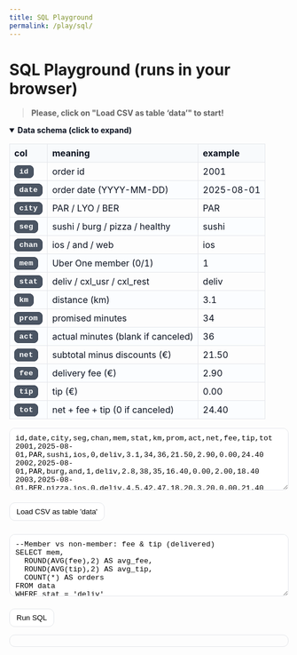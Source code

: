```yaml
---
title: SQL Playground
permalink: /play/sql/
---
```


# SQL Playground (runs in your browser)
> **Please, click on "Load CSV as table ‘data’" to start!**

<div class="schema" markdown="0">
<details open>
  <summary><strong>Data schema (click to expand)</strong></summary>
  <div style="margin:10px 0">
    <table>
      <thead><tr><th>col</th><th>meaning</th><th>example</th></tr></thead>
      <tbody>
        <tr><td><code>id</code></td><td>order id</td><td>2001</td></tr>
        <tr><td><code>date</code></td><td>order date (YYYY-MM-DD)</td><td>2025-08-01</td></tr>
        <tr><td><code>city</code></td><td>PAR / LYO / BER</td><td>PAR</td></tr>
        <tr><td><code>seg</code></td><td>sushi / burg / pizza / healthy</td><td>sushi</td></tr>
        <tr><td><code>chan</code></td><td>ios / and / web</td><td>ios</td></tr>
        <tr><td><code>mem</code></td><td>Uber One member (0/1)</td><td>1</td></tr>
        <tr><td><code>stat</code></td><td>deliv / cxl_usr / cxl_rest</td><td>deliv</td></tr>
        <tr><td><code>km</code></td><td>distance (km)</td><td>3.1</td></tr>
        <tr><td><code>prom</code></td><td>promised minutes</td><td>34</td></tr>
        <tr><td><code>act</code></td><td>actual minutes (blank if canceled)</td><td>36</td></tr>
        <tr><td><code>net</code></td><td>subtotal minus discounts (€)</td><td>21.50</td></tr>
        <tr><td><code>fee</code></td><td>delivery fee (€)</td><td>2.90</td></tr>
        <tr><td><code>tip</code></td><td>tip (€)</td><td>0.00</td></tr>
        <tr><td><code>tot</code></td><td>net + fee + tip (0 if canceled)</td><td>24.40</td></tr>
      </tbody>
    </table>
  </div>
</details>
</div>

<style>
/* Scope all styles to the schema block */
.schema{
  /* Base (light mode) */
  --sch-text:      #0b1220;
  --sch-border:    #e5e7eb;
  --sch-head-bg:   #f8fafc;
  --sch-row-alt:   #fbfdff;

  /* Pills (LIGHT): gray bg + white text */
  --sch-code-bg:   #4b5563;  /* gray-600 */
  --sch-code-fg:   #ffffff;  /* white text */
  --sch-code-bd:   #374151;  /* gray-700 */
}

/* Dark mode variables */
html[data-theme="dark"] .schema{
  --sch-text:      #e8eef7;
  --sch-border:    #1f2937;
  --sch-head-bg:   #0f172a;
  --sch-row-alt:   #0e1625;

  /* Pills (DARK): slate bg + white text */
  --sch-code-bg:   #111827;  /* gray-900 */
  --sch-code-fg:   #ffffff;  /* white text */
  --sch-code-bd:   #374151;  /* gray-700 */
}

/* Table styling */
.schema details > div table{ border-collapse:collapse; width:100% }
.schema details > div th,
.schema details > div td{
  border:1px solid var(--sch-border);
  padding:6px 8px;
  color:var(--sch-text);
}
.schema details > div thead th{
  background:var(--sch-head-bg);
  text-align:left;
}
.schema details > div tbody tr:nth-child(even){
  background:var(--sch-row-alt);
}

/* High-contrast inline code “pills” (only inside the schema table) */
.schema details > div td code{
  background:var(--sch-code-bg) !important;
  color:var(--sch-code-fg) !important;
  border:1px solid var(--sch-code-bd);
  padding:3px 8px;
  border-radius:8px;
  font-weight:600;
  letter-spacing:.2px;
  font-family:ui-monospace,SFMono-Regular,Menlo,Monaco,Consolas,"Liberation Mono","Courier New",monospace;
}

/* Summary text */
.schema summary{ cursor:pointer; color:var(--sch-text); }
</style>


<style>
/* Share button polish (theme-aware) */
#share{
  display:inline-flex;
  align-items:center;
  gap:6px;
  margin-left:8px;            /* keep the spacing you wanted */
  padding:8px 12px;
  border:1px solid #e5e7eb;
  border-radius:10px;
  background:#fff;
  color:#0b1220;
  cursor:pointer;
  transition:background .15s ease,border-color .15s ease,transform .04s ease;
}
#share:hover{ background:#f8fafc; }
#share:active{ transform:translateY(1px); }
#share:focus{ outline:2px solid #2563eb; outline-offset:2px; }

/* icon inherits text color in both themes */
#share .ico{ width:1em; height:1em; display:inline-block; }

/* Dark mode overrides */
html[data-theme="dark"] #share{
  background:#0f172a;
  color:#e8eef7;
  border-color:#1f2937;
}
html[data-theme="dark"] #share:hover{ background:#111827; }
html[data-theme="dark"] #share:focus{ outline-color:#93c5fd; }
</style>



<textarea id="csv" rows="6" style="width:100%;max-width:760px">
id,date,city,seg,chan,mem,stat,km,prom,act,net,fee,tip,tot
2001,2025-08-01,PAR,sushi,ios,0,deliv,3.1,34,36,21.50,2.90,0.00,24.40
2002,2025-08-01,PAR,burg,and,1,deliv,2.8,38,35,16.40,0.00,2.00,18.40
2003,2025-08-01,BER,pizza,ios,0,deliv,4.5,42,47,18.20,3.20,0.00,21.40
2004,2025-08-01,LYO,healthy,web,0,deliv,3.9,37,33,24.10,2.50,1.00,27.60
2005,2025-08-01,BER,sushi,and,1,cxl_usr,0.0,30,,0.00,0.00,0.00,0.00
2006,2025-08-01,PAR,pizza,web,0,deliv,1.6,31,28,12.80,2.00,1.00,15.80
2007,2025-08-01,LYO,burg,ios,0,deliv,2.2,35,34,19.90,2.50,0.00,22.40
2008,2025-08-01,BER,healthy,web,1,deliv,5.2,41,40,28.30,0.00,3.00,31.30
2009,2025-08-02,PAR,sushi,web,0,deliv,3.0,34,32,22.40,2.90,0.00,25.30
2010,2025-08-02,BER,burg,and,0,deliv,4.1,40,44,17.60,3.20,1.00,21.80
2011,2025-08-02,LYO,pizza,ios,1,deliv,2.7,33,31,15.10,0.00,2.00,17.10
2012,2025-08-02,PAR,healthy,web,0,deliv,5.0,42,38,26.90,2.50,0.00,29.40
2013,2025-08-02,BER,sushi,ios,0,cxl_rest,0.0,29,,0.00,0.00,0.00,0.00
2014,2025-08-02,LYO,burg,and,0,deliv,3.2,36,39,18.70,2.50,0.00,21.20
2015,2025-08-02,PAR,pizza,web,1,deliv,1.9,31,33,13.50,0.00,1.00,14.50
2016,2025-08-02,BER,healthy,ios,0,deliv,4.8,40,41,27.80,3.00,2.00,32.80
2017,2025-08-03,PAR,sushi,ios,0,deliv,2.6,33,34,20.90,2.50,0.00,23.40
2018,2025-08-03,LYO,healthy,web,1,deliv,4.5,39,36,31.20,0.00,3.00,34.20
2019,2025-08-03,BER,pizza,and,0,deliv,5.5,43,47,19.40,3.20,0.00,22.60
2020,2025-08-03,PAR,burg,web,0,deliv,3.1,36,35,22.10,2.50,1.00,25.60
2021,2025-08-03,BER,sushi,ios,1,deliv,2.3,31,30,16.80,0.00,2.00,18.80
2022,2025-08-03,LYO,pizza,ios,0,cxl_usr,0.0,32,,0.00,0.00,0.00,0.00
2023,2025-08-03,PAR,healthy,and,0,deliv,4.2,40,43,29.50,3.00,0.00,32.50
2024,2025-08-03,BER,burg,web,0,deliv,3.8,37,39,18.30,3.00,1.00,22.30
2025,2025-08-04,PAR,pizza,ios,0,deliv,1.5,30,29,14.20,2.00,0.00,16.20
2026,2025-08-04,LYO,sushi,web,0,deliv,3.3,35,37,21.50,2.50,0.00,24.00
2027,2025-08-04,BER,healthy,and,1,deliv,5.0,41,40,33.40,0.00,4.00,37.40
2028,2025-08-04,PAR,burg,ios,0,deliv,2.0,34,36,19.10,2.50,1.00,22.60
2029,2025-08-04,LYO,pizza,web,0,deliv,2.4,32,34,15.80,2.00,0.00,17.80
2030,2025-08-04,BER,sushi,and,0,cxl_rest,0.0,30,,0.00,0.00,0.00,0.00
2031,2025-08-04,PAR,healthy,web,1,deliv,4.7,42,39,28.70,0.00,2.00,30.70
2032,2025-08-04,BER,burg,ios,0,deliv,3.9,38,37,17.90,3.00,0.00,20.90
2033,2025-08-05,PAR,sushi,and,0,deliv,3.0,33,35,22.60,3.00,0.00,25.60
2034,2025-08-05,LYO,burg,ios,1,deliv,2.2,35,31,19.50,0.00,2.00,21.50
2035,2025-08-05,BER,pizza,web,0,deliv,4.9,42,45,18.90,3.20,0.00,22.10
2036,2025-08-05,PAR,healthy,ios,0,deliv,4.5,40,41,27.20,2.80,2.00,32.00
2037,2025-08-05,BER,sushi,web,0,deliv,2.8,31,29,20.10,3.00,1.00,24.10
2038,2025-08-05,LYO,pizza,and,0,cxl_usr,0.0,32,,0.00,0.00,0.00,0.00
2039,2025-08-05,PAR,burg,web,0,deliv,3.6,36,38,21.30,2.50,0.00,23.80
2040,2025-08-05,BER,healthy,ios,1,deliv,5.3,41,40,32.40,0.00,3.00,35.40
2041,2025-08-06,PAR,pizza,web,0,deliv,2.0,31,33,13.80,2.00,0.00,15.80
2042,2025-08-06,LYO,sushi,ios,0,deliv,3.1,34,34,21.10,2.50,1.00,24.60
2043,2025-08-06,BER,burg,and,0,deliv,4.0,39,41,18.20,3.00,0.00,21.20
2044,2025-08-06,PAR,healthy,web,1,deliv,4.6,42,44,30.80,0.00,4.00,34.80
2045,2025-08-06,BER,pizza,ios,0,deliv,5.1,43,46,19.70,3.20,0.00,22.90
2046,2025-08-06,LYO,sushi,web,0,cxl_rest,0.0,30,,0.00,0.00,0.00,0.00
2047,2025-08-06,PAR,burg,and,0,deliv,3.3,36,35,20.50,2.50,1.00,24.00
2048,2025-08-06,BER,healthy,web,1,deliv,5.0,41,39,31.60,0.00,3.00,34.60


</textarea>
<button id="load">Load CSV as table 'data'</button>

<textarea id="sql" rows="6" style="width:100%;max-width:760px;margin-top:10px">--Member vs non-member: fee & tip (delivered)
SELECT mem,
  ROUND(AVG(fee),2) AS avg_fee,
  ROUND(AVG(tip),2) AS avg_tip,
  COUNT(*) AS orders
FROM data
WHERE stat = 'deliv'
GROUP BY mem;</textarea>

<button id="run">Run SQL</button>

<pre id="out" style="padding:10px;border:1px solid #e5e7eb;border-radius:10px;overflow:auto;white-space:pre-wrap"></pre>

<style>
/* Light mode: use Cayman defaults (already good). Just minor polish */
#csv, #sql {
  font-family: ui-monospace, SFMono-Regular, Menlo, Monaco, Consolas, "Liberation Mono", "Courier New", monospace;
  padding: 10px;
  border: 1px solid #e5e7eb;
  border-radius: 10px;
}
#load, #run {
  margin-top: 8px;
  padding: 8px 12px;
  border: 1px solid #e5e7eb;
  border-radius: 10px;
  background: #fff;
  cursor: pointer;
}
#load:hover, #run:hover { background: #f8fafc; }

/* Dark mode overrides — ONLY when html[data-theme="dark"] is set */
html[data-theme="dark"] #csv,
html[data-theme="dark"] #sql {
  background: #0f172a;
  color: #e8eef7;
  border-color: #1f2937;
}
html[data-theme="dark"] #csv::placeholder,
html[data-theme="dark"] #sql::placeholder {
  color: #9aa4b5;
}
html[data-theme="dark"] #load,
html[data-theme="dark"] #run {
  background: #0f172a;
  color: #e8eef7;
  border-color: #1f2937;
}
html[data-theme="dark"] #load:hover,
html[data-theme="dark"] #run:hover {
  background: #111827;
}
html[data-theme="dark"] #out {
  background: #0f172a !important;        /* beat inline light style */
  color: #e8eef7 !important;
  border-color: #1f2937 !important;
}

/* Accessible focus rings (both modes) */
#csv:focus, #sql:focus, #load:focus, #run:focus {
  outline: 2px solid #2563eb;
  outline-offset: 2px;
}
html[data-theme="dark"] #csv:focus,
html[data-theme="dark"] #sql:focus,
html[data-theme="dark"] #load:focus,
html[data-theme="dark"] #run:focus {
  outline-color: #93c5fd;
}
</style>

<script src="https://cdnjs.cloudflare.com/ajax/libs/sql.js/1.8.0/sql-wasm.js"></script>


<script>
(async function () {
  const SQL = await initSqlJs({
    locateFile: f => 'https://cdnjs.cloudflare.com/ajax/libs/sql.js/1.8.0/' + f
  });

  const db    = new SQL.Database();
  const out   = document.getElementById('out');
  const csvEl = document.getElementById('csv');
  const sqlEl = document.getElementById('sql');
  const loadBtn = document.getElementById('load');
  const runBtn  = document.getElementById('run');

  function csvToTable(csv){
    const lines = csv.trim().split(/\r?\n/).map(l => l.split(','));
    const headers = lines.shift();
    const cols = headers.map(h => h.trim().replace(/[^a-z0-9_]/gi,'_') + ' TEXT');
    db.run('DROP TABLE IF EXISTS data;');
    db.run('CREATE TABLE data (' + cols.join(',') + ');');
    const stmt = db.prepare('INSERT INTO data VALUES (' + headers.map(_ => '?').join(',') + ')');
    lines.forEach(row => stmt.run(row.map(x => x.trim())));
    stmt.free();
  }

  function run(sql){
    try {
      const res = db.exec(sql);
      if (!res.length){ out.textContent = '(no rows)'; return; }
      const { columns, values } = res[0];
      const rows = [columns.join('\t')].concat(values.map(v => v.join('\t'))).join('\n');
      out.textContent = rows;
    } catch (e) {
      out.textContent = e.message;
    }
  }

  // Load + auto-run (after load)
  loadBtn.onclick = () => {
    csvToTable(csvEl.value);
    out.textContent = 'Loaded table data';
    runBtn.click();
  };
  runBtn.onclick = () => run(sqlEl.value);

  /* --- Shareable SQL ---------------------------------------------------- */

  // 1) Prefill SQL from URL (?q=base64)
  try {
    const q = new URLSearchParams(location.search).get('q');
    if (q) sqlEl.value = atob(decodeURIComponent(q));
  } catch (_) { /* ignore malformed payloads */ }

// 2) Add "Share query link" button
const shareBtn = document.createElement('button');
shareBtn.id = 'share';
shareBtn.type = 'button';
shareBtn.setAttribute('aria-label', 'Share query link');
shareBtn.innerHTML = `
  <svg class="ico" viewBox="0 0 24 24" fill="none" stroke="currentColor"
       stroke-width="2" stroke-linecap="round" stroke-linejoin="round" aria-hidden="true">
    <!-- chain-link icon -->
    <path d="M10.59 13.41a5 5 0 0 0 0-7.07l-1.17-1.17a5 5 0 1 0-7.07 7.07l1.17 1.17"/>
    <path d="M13.41 10.59a5 5 0 0 0 0 7.07l1.17 1.17a5 5 0 1 0 7.07-7.07l-1.17-1.17"/>
  </svg>
  <span>Share query</span>
`;
shareBtn.addEventListener('click', () => {
  const encoded = encodeURIComponent(btoa(sqlEl.value));
  const url = `${location.origin}${location.pathname}?q=${encoded}`;
  if (navigator.clipboard?.writeText) {
    navigator.clipboard.writeText(url).then(
      () => alert('Link copied to clipboard!'),
      () => prompt('Copy this link:', url)
    );
  } else {
    prompt('Copy this link:', url);
  }
});
runBtn.insertAdjacentElement('afterend', shareBtn);
})();
</script>

